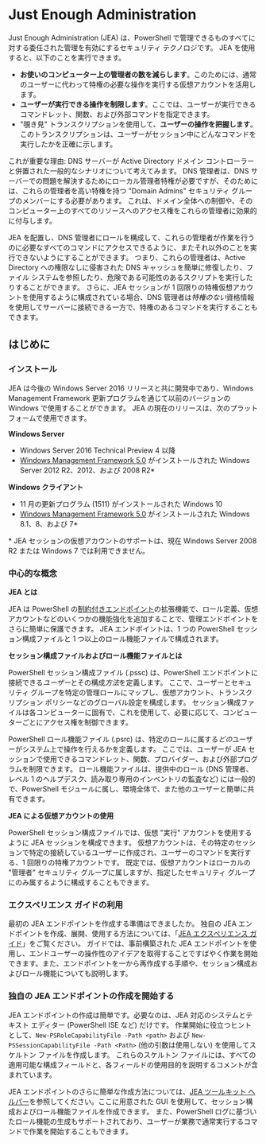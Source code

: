 # Just Enough Administration
Just Enough Administration (JEA) は、PowerShell で管理できるものすべてに対する委任された管理を有効にするセキュリティ テクノロジです。
JEA を使用すると、以下のことを実行できます。
- **お使いのコンピューター上の管理者の数を減らします**。このためには、通常のユーザーに代わって特権の必要な操作を実行する仮想アカウントを活用します。
- **ユーザーが実行できる操作を制限します**。ここでは、ユーザーが実行できるコマンドレット、関数、および外部コマンドを指定できます。
- "覗き見" トランスクリプションを使用して、**ユーザーの操作を把握します**。このトランスクリプションは、ユーザーがセッション中にどんなコマンドを実行したかを正確に示します。

これが重要な理由: 
DNS サーバーが Active Directory ドメイン コントローラーと併置された一般的なシナリオについて考えてみます。
DNS 管理者は、DNS サーバーでの問題を解決するためにローカル管理者特権が必要ですが、そのためには、これらの管理者を高い特権を持つ "Domain Admins" セキュリティ グループのメンバーにする必要があります。
これは、ドメイン全体への制御や、そのコンピューター上のすべてのリソースへのアクセス権をこれらの管理者に効果的に付与します。

JEA を配置し、DNS 管理者にロールを構成して、これらの管理者が作業を行うのに必要なすべてのコマンドにアクセスできるように、またそれ以外のことを実行できないようにすることができます。
つまり、これらの管理者は、Active Directory への権限なしに侵害された DNS キャッシュを簡単に修復したり、ファイル システムを参照したり、危険である可能性のあるスクリプトを実行したりすることができます。
さらに、JEA セッションが 1 回限りの特権仮想アカウントを使用するように構成されている場合、DNS 管理者は*特権のない*資格情報を使用してサーバーに接続できる一方で、特権のあるコマンドを実行することもできます。

## はじめに

### インストール
JEA は今後の Windows Server 2016 リリースと共に開発中であり、Windows Management Framework 更新プログラムを通じて以前のバージョンの Windows で使用することができます。
JEA の現在のリリースは、次のプラットフォームで使用できます。

**Windows Server**
- Windows Server 2016 Technical Preview 4 以降
- [Windows Management Framework 5.0](https://www.microsoft.com/en-us/download/details.aspx?id=50395) がインストールされた Windows Server 2012 R2、2012、および 2008 R2\*

**Windows クライアント**
- 11 月の更新プログラム (1511) がインストールされた Windows 10
- [Windows Management Framework 5.0](https://www.microsoft.com/en-us/download/details.aspx?id=50395) がインストールされた Windows 8.1、8、および 7\*

\* JEA セッションの仮想アカウントのサポートは、現在 Windows Server 2008 R2 または Windows 7 では利用できません。


### 中心的な概念
**JEA とは**

JEA は PowerShell の[制約付きエンドポイント](http://blogs.technet.com/b/heyscriptingguy/archive/2014/03/31/introduction-to-powershell-endpoints.aspx)の拡張機能で、ロール定義、仮想アカウントなどのいくつかの機能強化を追加することで、管理エンドポイントをさらに簡単に保護できます。
JEA エンドポイントは、1 つの PowerShell セッション構成ファイルと 1 つ以上のロール機能ファイルで構成されます。

**セッション構成ファイルおよびロール機能ファイルとは**

PowerShell セッション構成ファイル (.pssc) は、PowerShell エンドポイントに接続できる*ユーザー*とその構成*方法*を定義します。
ここで、ユーザーとセキュリティ グループを特定の管理ロールにマップし、仮想アカウント、トランスクリプション ポリシーなどのグローバル設定を構成します。
セッション構成ファイルは各コンピューターに固有で、これを使用して、必要に応じて、コンピューターごとにアクセス権を制御できます。

PowerShell ロール機能ファイル (.psrc) は、特定のロールに属する*どの*ユーザーがシステム上で操作を行えるかを定義します。
ここでは、ユーザーが JEA セッションで使用できるコマンドレット、関数、プロバイダー、および外部プログラムを制限できます。
ロール機能ファイルは、提供中のロール (DNS 管理者、レベル 1 のヘルプデスク、読み取り専用のインベントリの監査など) には一般的で、PowerShell モジュールに属し、環境全体で、また他のユーザーと簡単に共有できます。

**JEA による仮想アカウントの使用**

PowerShell セッション構成ファイルでは、仮想 "実行" アカウントを使用するように JEA セッションを構成できます。
仮想アカウントは、その特定のセッションで特定の接続しているユーザーに作成され、ユーザーのコマンドを実行する、1 回限りの特権アカウントです。
既定では、仮想アカウントはローカルの "管理者" セキュリティ グループに属しますが、指定したセキュリティ グループにのみ属するように構成することもできます。

### エクスペリエンス ガイドの利用
最初の JEA エンドポイントを作成する準備はできましたか。
独自の JEA エンドポイントを作成、展開、使用する方法については、「[JEA エクスペリエンス ガイド](jea-uide.md)」をご覧ください。
ガイドでは、事前構築された JEA エンドポイントを使用し、エンドユーザーの操作性のアイデアを取得することですばやく作業を開始できます。また、エンドポイントを一から再作成する手順や、セッション構成およびロール機能についても説明します。

### 独自の JEA エンドポイントの作成を開始する
JEA エンドポイントの作成は簡単です。必要なのは、JEA 対応のシステムとテキスト エディター (PowerShell ISE など) だけです。
作業開始に役立つヒントとして、`New-PSRoleCapabilityFile -Path <path>` および `New-PSSessionCapabilityFile -Path <Path>` (他の引数は使用しない) を使用してスケルトン ファイルを作成します。
これらのスケルトン ファイルには、すべての適用可能な構成フィールドと、各フィールドの使用目的を説明するコメントが含まれています。

JEA エンドポイントのさらに簡単な作成方法については、[JEA ツールキット ヘルパー](http://blogs.technet.com/b/privatecloud/archive/2015/12/20/introducing-the-updated-jea-helper-tool.aspx)を参照してください。ここに用意された GUI を使用して、セッション構成およびロール機能ファイルを作成できます。
また、PowerShell ログに基づいたロール機能の生成もサポートされており、ユーザーが業務で通常実行するコマンドで作業を開始することもできます。


<!--HONumber=Jun16_HO1-->


